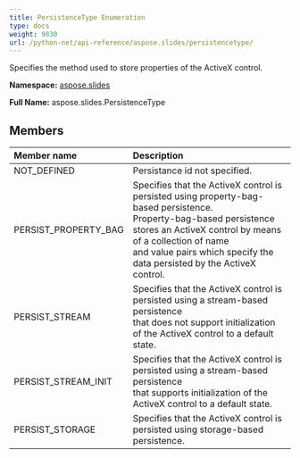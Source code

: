 ```yaml
---
title: PersistenceType Enumeration
type: docs
weight: 9830
url: /python-net/api-reference/aspose.slides/persistencetype/
---
```


Specifies the method used to store properties of the ActiveX control.

**Namespace:** [aspose.slides](/slides/python-net/api-reference/aspose.slides/)

**Full Name:** aspose.slides.PersistenceType



## **Members**
|**Member name**|**Description**|
| :- | :- |
|NOT_DEFINED|Persistance id not specified.|
|PERSIST_PROPERTY_BAG|Specifies that the ActiveX control is persisted using property-bag-based persistence. <br/>             Property-bag-based persistence stores an ActiveX control by means of a collection of name <br/>             and value pairs which specify the data persisted by the ActiveX control.|
|PERSIST_STREAM|Specifies that the ActiveX control is persisted using a stream-based persistence <br/>             that does not support initialization of the ActiveX control to a default state.|
|PERSIST_STREAM_INIT|Specifies that the ActiveX control is persisted using a stream-based persistence <br/>             that supports initialization of the ActiveX control to a default state.|
|PERSIST_STORAGE|Specifies that the ActiveX control is persisted using storage-based persistence.|
